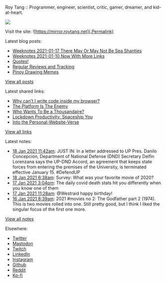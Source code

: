 Roy Tang :: Programmer, engineer, scientist, critic, gamer, dreamer, and kid-at-heart.

![](https://roytang.net/img/profile.jpg)

Visit the site: ![https://mirror.roytang.net](.Permalink)

Latest blog posts:
    

- [Weeknotes 2021-01-17 There May Or May Not Be Sea Shanties](https://mirror.roytang.net/2021/01/weeknotes-2021-01-17/)
- [Weeknotes 2021-01-10 Now With More Links](https://mirror.roytang.net/2021/01/weeknotes-2021-01-10/)
- [Quotes!](https://mirror.roytang.net/2021/01/quotes/)
- [Regular Reviews and Tracking](https://mirror.roytang.net/2021/01/regular-reviews-and-tracking/)
- [Pinoy Drawing Memes](https://mirror.roytang.net/2021/01/pinoy-drawing-memes/)

[View all posts](https://mirror.roytang.net/blog)

Latest shared links:
    

- [Why can&#39;t I write code inside my browser?](https://mirror.roytang.net/2021/01/why-cant-i-write-code-inside-my-browser/)
- [The Platform Is The Enemy](https://mirror.roytang.net/2021/01/the-platform-is-the-enemy/)
- [Who Wants To Be a Thousandaire?](https://mirror.roytang.net/2021/01/who-wants-to-be-a-thousandaire/)
- [Lockdown Productivity: Spaceship You](https://mirror.roytang.net/2021/01/lockdown-productivity-spaceship-you/)
- [Into the Personal-Website-Verse](https://mirror.roytang.net/2021/01/into-the-personal-website-verse/)

[View all links](https://mirror.roytang.net/links)

Latest notes:
    

- [18 Jan 2021 11:42am](https://mirror.roytang.net/2021/01/1351132929196511240/): JUST IN: In a letter addressed to UP Pres. Danilo Concepcion, Department of National Defense (DND) Secretary Delfin Lorenzana says the UP-DND Accord, an agreement that keeps state forces from entering the premises of the University, is terminated effective January 15. #DefendUP
- [18 Jan 2021 6:38am](https://mirror.roytang.net/2021/01/763b493ae866e86f9f0fdff5202e072e/): Survey: What was your favorite movie of 2020?
- [17 Jan 2021 3:04pm](https://mirror.roytang.net/2021/01/1350821282380615682/): The daily covid death stats hit you differently when you know one of them
- [17 Jan 2021 11:28am](https://mirror.roytang.net/2021/01/1350766994576982022/): @Westraid happy birthday!
- [16 Jan 2021 8:39am](https://mirror.roytang.net/2021/01/1350361902149324800/): 2021 #movies no 2: The Godfather part 2 (1974). This is two movies rolled into one. Still pretty good, but I think I liked the singular focus of the first one more.

[View all notes](https://mirror.roytang.net/notes)

Elsewhere:

- [Twitter](https://twitter.com/roytang)
- [Mastodon](https://mastodon.technology/@roytang)
- [Twitch](https://twitch.tv/twitchyroy)
- [LinkedIn](https://www.linkedin.com/in/roytang)
- [Instagram](https://instagram.com/roytang0400)
- [Github](https://github.com/roytang)
- [Reddit](https://reddit.com/u/hungryroy)
- [Ko-fi](https://ko-fi.com/roytang)